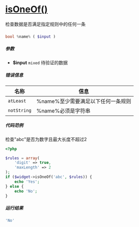 [isOneOf()](http://twinh.github.com/widget/api/isOneOf)
=======================================================

检查数据是否满足指定规则中的任何一条

### 
```php
bool %name% ( $input )
```

##### 参数
* **$input** `mixed` 待验证的数据


##### 错误信息
| **名称**              | **信息**                                                       | 
|-----------------------|----------------------------------------------------------------|
| `atLeast`             | %name%至少需要满足以下任何一条规则                             |
| `notString`           | %name%必须是字符串                                             |


##### 代码范例
检查"abc"是否为数字且最大长度不超过2
```php
<?php

$rules = array(
    'digit' => true,
    'maxLength' => 2
);
if ($widget->isOneOf('abc', $rules)) {
    echo 'Yes';
} else {
    echo 'No';
}
```
##### 运行结果
```php
'No'
```
